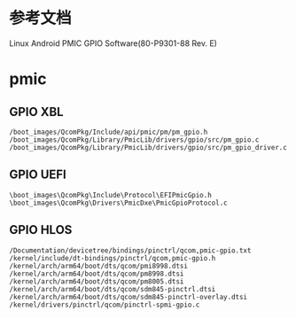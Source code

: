 # 参考文档
   Linux Android PMIC GPIO Software(80-P9301-88 Rev. E)
# pmic
## GPIO XBL
    /boot_images/QcomPkg/Include/api/pmic/pm/pm_gpio.h
    /boot_images/QcomPkg/Library/PmicLib/drivers/gpio/src/pm_gpio.c
    /boot_images/QcomPkg/Library/PmicLib/drivers/gpio/src/pm_gpio_driver.c
## GPIO UEFI
    \boot_images\QcomPkg\Include\Protocol\EFIPmicGpio.h
    \boot_images\QcomPkg\Drivers\PmicDxe\PmicGpioProtocol.c
## GPIO HLOS
    /Documentation/devicetree/bindings/pinctrl/qcom,pmic-gpio.txt
    /kernel/include/dt-bindings/pinctrl/qcom,pmic-gpio.h
    /kernel/arch/arm64/boot/dts/qcom/pmi8998.dtsi
    /kernel/arch/arm64/boot/dts/qcom/pm8998.dtsi
    /kernel/arch/arm64/boot/dts/qcom/pm8005.dtsi
    /kernel/arch/arm64/boot/dts/qcom/sdm845-pinctrl.dtsi
    /kernel/arch/arm64/boot/dts/qcom/sdm845-pinctrl-overlay.dtsi
    /kernel/drivers/pinctrl/qcom/pinctrl-spmi-gpio.c
